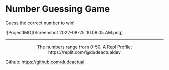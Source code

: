 # Number Guessing Game
Guess the correct number to win! 

![ProjectIMG](Screenshot 2022-08-25 10.08.05 AM.png)

---
<p align="center">
The numbers range from 0-50. 
A
Repl Profile: https://replit.com/@dudeactualdev

Github: https://github.com/dudeactual
</p>
